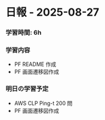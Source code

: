 # 日報 - 2025-08-27

### 学習時間: 6h

### 学習内容

- PF README 作成
- PF 画面遷移図作成

### 明日の学習予定

- AWS CLP Ping-t 200 問
- PF 画面遷移図作成
